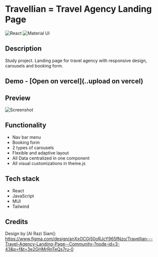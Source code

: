 # Travellian = Travel Agency Landing Page

![React](https://img.shields.io/badge/React-20232A?style=flat&logo=react)
![Material UI](https://img.shields.io/badge/Material%20UI-007FFF?style=for-the-badge&logo=mui&logoColor=white)

## Description
Study project. Landing page for travel agency with responsive design, carousels and booking form.

## Demo - [Open on vercel](..upload on vercel)

## Preview
![Screenshot](./screenshots/responsive-layout.jpg)

## Functionality
- Nav bar menu
- Booking form
- 2 types of carousels
- Flexible and adaptive layout
- All Data centralized in one component
- All visual customizations in theme.js

## Tech stack
- React 
- JavaScript
- MUI 
- Tailwind

## Credits
Design by [Al Razi Siam]: https://www.figma.com/design/anXxOCGj50oRJcY965fNzo/Travellian---Travel-Agency-Landing-Page--Community-?node-id=3-43&p=f&t=3e2GHMrRnTeQs7ru-0